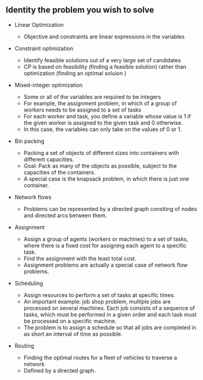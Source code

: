 ## Identity the problem you wish to solve 
* Linear Optimization
	* Objective and constraints are linear expressions in the variables 
*  Constraint optimization 
	* Identify feasible solutions out of a very large set of candidates
	* CP is based on feasibility (finding a feasible solution) rather than optimization (finding an optimal soluion )
* Mixed-integer optimization
	* Some or all of the variables are required to be integers 
	* For example, the assignment problem, in which of a group of workers needs to be assigned to a set of tasks
	* For each worker and task, you define a variable whose value is 1 if the given worker is assigned to the given task and 0 otherwise. 
	* In this case,  the variables can only take on the values of 0 or 1.
* Bin packing
	* Packing a set of objects of different sizes into containers with different capacities.
	* Goal: Pack as many  of the objects as possible, subject to the capacities of the containers.
	* A special case is the knapsack problem, in which there is just one container.
* Network flows
	* Problems can be represented by a directed graph consiting of nodes and directed arcs between them.
* Assignment 
	* Assign a group of agents (workers or machines) to a set of tasks, where there is a fixed cost for assigning each agent to a specific task. 
	* Find the assignment with the least total cost.
	* Assignment problems are actually a special case of network flow problems.
* Scheduling 
	* Assign resources to perform a set of tasks at specific times.
	* An important example: job shop problem, multiple jobs are processed on several machines. Each job consists of a sequence of tasks, which must be performed in a given order and each task must be processed on a specific machine.
	* The problem is to assign a schedule so that all jobs are completed in as short an interval of time as possible.

* Routing 
	* Finding the optimal routes for a fleet of vehicles to traverse a network 
	* Defined by a directed graph.
	